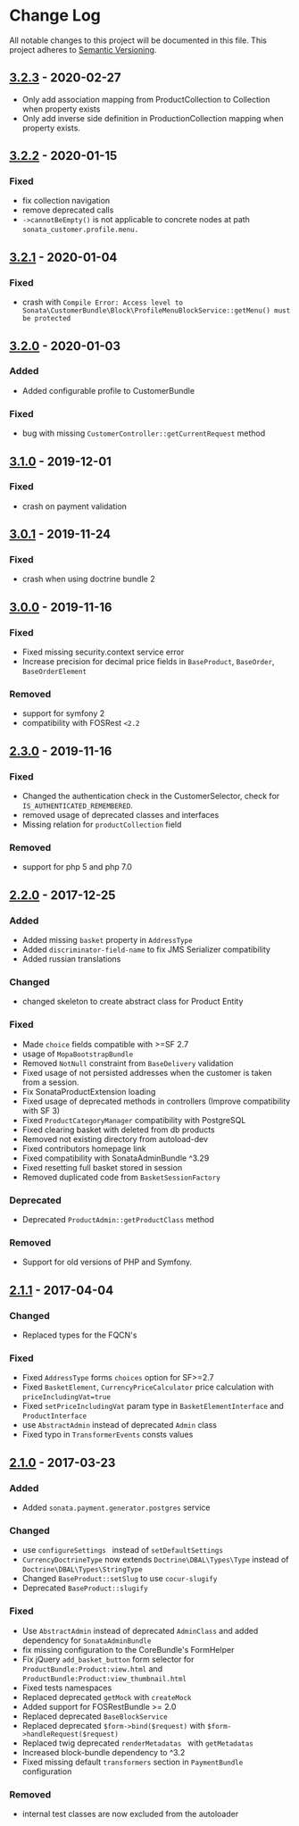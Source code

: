 # Change Log
All notable changes to this project will be documented in this file.
This project adheres to [Semantic Versioning](http://semver.org/).

## [3.2.3](https://github.com/sonata-project/ecommerce/compare/3.2.2...3.2.3) - 2020-02-27

- Only add association mapping from ProductCollection to Collection when property exists
- Only add inverse side definition in ProductionCollection mapping when property exists.

## [3.2.2](https://github.com/sonata-project/ecommerce/compare/3.2.1...3.2.2) - 2020-01-15
### Fixed
- fix collection navigation
- remove deprecated calls
- `->cannotBeEmpty()` is not applicable to concrete nodes at path
  `sonata_customer.profile.menu.`

## [3.2.1](https://github.com/sonata-project/ecommerce/compare/3.2.0...3.2.1) - 2020-01-04
### Fixed
- crash with `Compile Error: Access level to Sonata\CustomerBundle\Block\ProfileMenuBlockService::getMenu() must be protected`

## [3.2.0](https://github.com/sonata-project/ecommerce/compare/3.1.0...3.2.0) - 2020-01-03
### Added
- Added configurable profile to CustomerBundle

### Fixed
- bug with missing `CustomerController::getCurrentRequest` method

## [3.1.0](https://github.com/sonata-project/ecommerce/compare/3.0.1...3.1.0) - 2019-12-01
### Fixed
- crash on payment validation

## [3.0.1](https://github.com/sonata-project/ecommerce/compare/3.0.0...3.0.1) - 2019-11-24
### Fixed
- crash when using doctrine bundle 2

## [3.0.0](https://github.com/sonata-project/ecommerce/compare/2.3.0...3.0.0) - 2019-11-16
### Fixed
- Fixed missing security.context service error
- Increase precision for decimal price fields in `BaseProduct`, `BaseOrder`,
  `BaseOrderElement`

### Removed
- support for symfony 2
- compatibility with FOSRest `<2.2`

## [2.3.0](https://github.com/sonata-project/ecommerce/compare/2.2.0...2.3.0) - 2019-11-16
### Fixed
- Changed the authentication check in the CustomerSelector, check for
`IS_AUTHENTICATED_REMEMBERED`.
- removed usage of deprecated classes and interfaces
- Missing relation for `productCollection` field

### Removed
- support for php 5 and php 7.0

## [2.2.0](https://github.com/sonata-project/ecommerce/compare/2.1.1...2.2.0) - 2017-12-25
### Added
- Added missing `basket` property in `AddressType`
- Added `discriminator-field-name` to fix JMS Serializer compatibility
- Added russian translations

### Changed
- changed skeleton to create abstract class for Product Entity

### Fixed
- Made `choice` fields compatible with >=SF 2.7
- usage of `MopaBootstrapBundle`
- Removed `NotNull` constraint from `BaseDelivery` validation
- Fixed usage of not persisted addresses when the customer is taken from a session.
- Fix SonataProductExtension loading
- Fixed usage of deprecated methods in controllers (Improve compatibility with SF 3)
- Fixed `ProductCategoryManager` compatibility with PostgreSQL
- Fixed clearing basket with deleted from db products
- Removed not existing directory from autoload-dev
- Fixed contributors homepage link
- Fixed compatibility with SonataAdminBundle ^3.29
- Fixed resetting full basket stored in session
- Removed duplicated code from `BasketSessionFactory`

### Deprecated
- Deprecated `ProductAdmin::getProductClass` method

### Removed
- Support for old versions of PHP and Symfony.

## [2.1.1](https://github.com/sonata-project/ecommerce/compare/2.1.0...2.1.1) - 2017-04-04
### Changed
- Replaced types for the FQCN's

### Fixed
- Fixed `AddressType` forms `choices` option for SF>=2.7
- Fixed `BasketElement`, `CurrencyPriceCalculator` price calculation with `priceIncludingVat=true`
- Fixed `setPriceIncludingVat` param type in `BasketElementInterface` and `ProductInterface`
- use `AbstractAdmin` instead of deprecated `Admin` class
- Fixed typo in `TransformerEvents` consts values

## [2.1.0](https://github.com/sonata-project/ecommerce/compare/2.0.0...2.1.0) - 2017-03-23
### Added
- Added `sonata.payment.generator.postgres` service

### Changed
- use `configureSettings ` instead of `setDefaultSettings`
- `CurrencyDoctrineType` now extends `Doctrine\DBAL\Types\Type` instead of `Doctrine\DBAL\Types\StringType`
- Changed `BaseProduct::setSlug` to use `cocur-slugify`
- Deprecated `BaseProduct::slugify`

### Fixed
- Use `AbstractAdmin` instead of deprecated `AdminClass` and added dependency for `SonataAdminBundle`
- fix missing configuration to the CoreBundle's FormHelper
- Fix jQuery `add_basket_button` form  selector for `ProductBundle:Product:view.html` and `ProductBundle:Product:view_thumbnail.html`
- Fixed tests namespaces
- Replaced deprecated `getMock` with `createMock`
- Added support for FOSRestBundle >= 2.0
- Replaced deprecated `BaseBlockService`
- Replaced deprecated `$form->bind($request)` with `$form->handleRequest($request)`
- Replaced twig deprecated `renderMetadatas ` with `getMetadatas `
- Increased block-bundle dependency to ^3.2
- Fixed missing default `transformers` section in `PaymentBundle` configuration

### Removed
- internal test classes are now excluded from the autoloader
